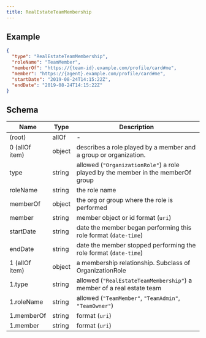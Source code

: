 ```yaml
---
title: RealEstateTeamMembership
---
```

## Example



```json
{
  "type": "RealEstateTeamMembership",
  "roleName": "TeamMember",
  "memberOf": "https://{team-id}.example.com/profile/card#me",
  "member": "https://{agent}.example.com/profile/card#me",
  "startDate": "2019-08-24T14:15:22Z",
  "endDate": "2019-08-24T14:15:22Z"
}
```
## Schema

| Name | Type | Description |
|---|---|---|
| (root) | allOf | - |
| 0 (allOf item) | object | describes a role played by a member and a group or organization. |
| type | string | allowed (`"OrganizationRole"`) a role played by the member in the memberOf group |
| roleName | string | the role name |
| memberOf | object | the org or group where the role is performed |
| member | string | member object or id format (`uri`) |
| startDate | string | date the member began performing this role format (`date-time`) |
| endDate | string | date the member stopped performing the role format (`date-time`) |
| 1 (allOf item) | object | a membership relationship.  Subclass of OrganizationRole |
| 1.type | string | allowed (`"RealEstateTeamMembership"`) a member of a real estate team |
| 1.roleName | string | allowed (`"TeamMember"`, `"TeamAdmin"`, `"TeamOwner"`)  |
| 1.memberOf | string |  format (`uri`) |
| 1.member | string |  format (`uri`) |

